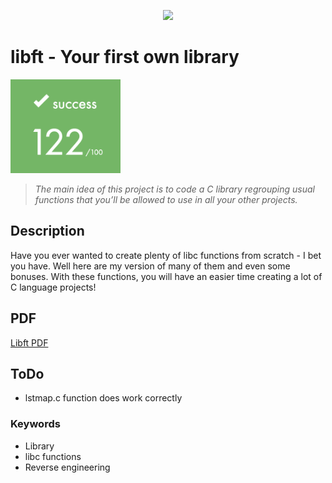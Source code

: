 <p align="middle"><img src="./README/pics/library.png" width=60%></p>

# libft - Your first own library

<p align="left"><img src="./README/pics/score.png" height="150" /></p>

> <em> The main idea of this project is to code a C library regrouping usual functions that you’ll be allowed to use in all your other projects. </em>

## Description 
Have you ever wanted to create plenty of libc functions from scratch - I bet you have. Well here are my version of many of them and even some bonuses. With these functions, you will have an easier time creating a lot of C language projects!

## PDF

<a href="./README/libft.en.pdf">Libft PDF</a>

## ToDo
- lstmap.c function does work correctly

### Keywords
- Library
- libc functions
- Reverse engineering
